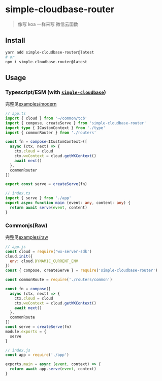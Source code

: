 # simple-cloudbase-router

> 像写 koa 一样来写 微信云函数

## Install

```bash
yarn add simple-cloudbase-router@latest
# or
npm i simple-cloudbase-router@latest
```

## Usage

### Typescript/ESM (with [`simple-cloudbase`](https://cloudbase.icebreaker.top/))

完整见[examples/modern](https://github.com/sonofmagic/simple-cloudbase-router/tree/main/examples/modern)

```ts
// app.ts
import { cloud } from '~/common/tcb'
import { compose, createServe } from 'simple-cloudbase-router'
import type { ICustomContext } from './type'
import { commonRouter } from './routers'

const fn = compose<ICustomContext>([
  async (ctx, next) => {
    ctx.cloud = cloud
    ctx.wxContext = cloud.getWXContext()
    await next()
  },
  commonRouter
])

export const serve = createServe(fn)
```

```ts
// index.ts
import { serve } from './app'
export async function main (event: any, content: any) {
  return await serve(event, content)
}
```

### Commonjs(Raw)

完整见[examples/raw](https://github.com/sonofmagic/simple-cloudbase-router/tree/main/examples/raw)

```js
// app.js
const cloud = require('wx-server-sdk')
cloud.init({
  env: cloud.DYNAMIC_CURRENT_ENV
})
const { compose, createServe } = require('simple-cloudbase-router')

const commonRoute = require('./routers/common')

const fn = compose([
  async (ctx, next) => {
    ctx.cloud = cloud
    ctx.wxContext = cloud.getWXContext()
    await next()
  },
  commonRoute
])
const serve = createServe(fn)
module.exports = {
  serve
}
```

```js
// index.js
const app = require('./app')

exports.main = async (event, context) => {
  return await app.serve(event, context)
}
```
